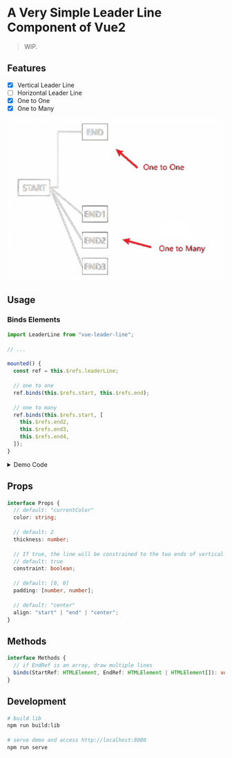 # A Very Simple Leader Line Component of Vue2

> WIP.

## Features

- [x] Vertical Leader Line
- [ ] Horizontal Leader Line
- [x] One to One
- [x] One to Many

![preview_0](./public/leader-line-preview_0.png)

## Usage

### Binds Elements

```ts
import LeaderLine from "vue-leader-line";

// ...

mounted() {
  const ref = this.$refs.leaderLine;

  // one to one
  ref.binds(this.$refs.start, this.$refs.end);

  // one to many
  ref.binds(this.$refs.start, [
    this.$refs.end2,
    this.$refs.end3,
    this.$refs.end4,
  ]);
}
```

<details>
<summary>Demo Code</summary>

```html
<template>
  <div id="app">
    <div class="end" ref="end">END</div>

    <div class="start" ref="start">START</div>

    <div class="end" ref="end2">END1</div>
    <div class="end" ref="end3">END2</div>
    <div class="end" ref="end4">END3</div>

    <leader-line constraint align="start" :padding="[16]" ref="z" />

    <leader-line :constraint="false" ref="z1" />
  </div>
</template>

<script>
  import LeaderLine from "./";

  export default {
    name: "App",
    components: {
      LeaderLine,
    },
    mounted() {
      // one to one
      this.$refs.z.binds(this.$refs.start, this.$refs.end);

      // one to many
      this.$refs.z1.binds(this.$refs.start, [
        this.$refs.end2,
        this.$refs.end3,
        this.$refs.end4,
      ]);
    },
  };
</script>

<style>
  .start,
  .end {
    border: 1px solid #000;
    height: 2em;
    justify-content: center;
    align-items: center;
    display: flex;
  }
  .start {
    width: 4em;
    margin-top: 80px;
    margin-left: 30px;
  }
  .end {
    width: 3.2em;
    margin-top: 20px;
    margin-left: 160px;
  }
</style>
```

</details>

## Props

```ts
interface Props {
  // default: "currentColor"
  color: string;

  // default: 2
  thickness: number;

  // If true, the line will be constrained to the two ends of vertical line.
  // default: true
  constraint: boolean;

  // default: [0, 0]
  padding: [number, number];

  // default: "center"
  align: "start" | "end" | "center";
}
```

## Methods

```ts
interface Methods {
  // if EndRef is an array, draw multiple lines
  binds(StartRef: HTMLElement, EndRef: HTMLElement | HTMLElement[]): void;
}
```

## Development

```sh
# build lib
npm run build:lib

# serve demo and access http://localhost:8080
npm run serve
```
